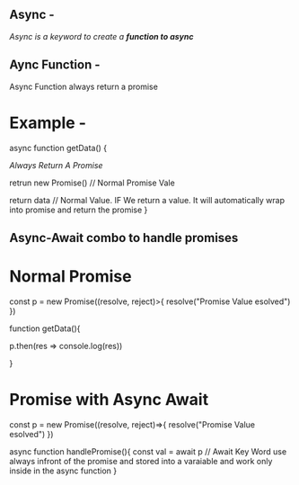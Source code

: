 ## Async - 
*Async is a keyword to create a **function to async***

## Aync Function - 
Async Function always return a promise

 

# Example -

async function getData() {

  *Always Return A Promise*

  retrun new Promise() // Normal Promise Vale

  return data // Normal Value. IF We return a value. It will automatically wrap into promise and return the promise
}

## Async-Await combo to handle promises


# Normal Promise

const p = new Promise((resolve, reject)>{
  resolve("Promise Value esolved")
})

function getData(){

  p.then(res => console.log(res))

}

# Promise with Async Await

const p = new Promise((resolve, reject)=>{
  resolve("Promise Value esolved")
})

async function handlePromise(){
  const val =  await p     // Await Key Word use always infront of the promise and stored into a varaiable and work only inside in the async function
}